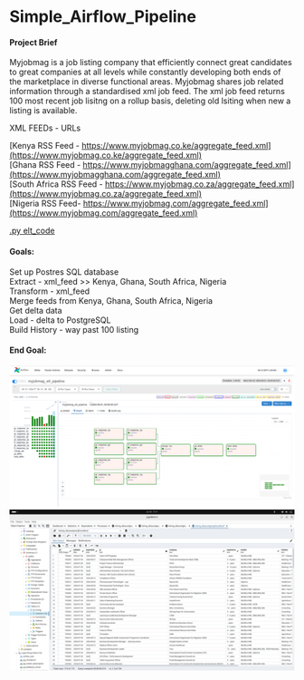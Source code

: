 # Simple_Airflow_Pipeline
#### Project Brief   
Myjobmag is a job listing company that efficiently connect great candidates to great companies at all levels while constantly developing both ends of the marketplace in diverse functional areas.
Myjobmag shares job related information through a standardised xml job feed. The xml job feed returns 100 most recent job lisitng on a rollup basis, deleting old lsiting when new a listing is available. 

XML FEEDs - URLs   

[Kenya RSS Feed - https://www.myjobmag.co.ke/aggregate_feed.xml](https://www.myjobmag.co.ke/aggregate_feed.xml)        
[Ghana RSS Feed - https://www.myjobmagghana.com/aggregate_feed.xml](https://www.myjobmagghana.com/aggregate_feed.xml)   
[South Africa RSS Feed - https://www.myjobmag.co.za/aggregate_feed.xml](https://www.myjobmag.co.za/aggregate_feed.xml)    
[Nigeria RSS Feed- https://www.myjobmag.com/aggregate_feed.xml](https://www.myjobmag.com/aggregate_feed.xml)     

[.py elt_code](elt_pipeline.py)

#### Goals:  
Set up Postres SQL database  
Extract - xml_feed >> Kenya,  Ghana,  South Africa,  Nigeria   
Transform - xml_feed    
Merge feeds from Kenya,  Ghana,  South Africa,  Nigeria  
Get delta data   
Load - delta to PostgreSQL  
Build History - way past 100 listing

#### End Goal:    

![End_Goal](assets/imgs/ui_webserver.png)
![End_Goal](assets/imgs/end_goal.png)  
